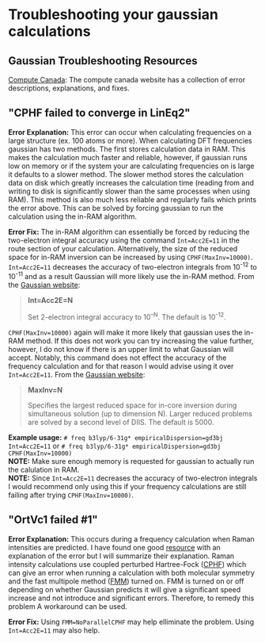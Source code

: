 # Troubleshooting your gaussian calculations  
## Gaussian Troubleshooting Resources  

[Compute Canada](https://docs.computecanada.ca/wiki/Gaussian_error_messages): The compute canada website has a collection of error descriptions, explanations, and fixes.

## "CPHF failed to converge in LinEq2"  

**Error Explanation:** This error can occur when calculating frequencies on a large structure (ex. 100 atoms or more). When calculating DFT frequencies gaussian has two methods. The first stores calculation data in RAM. This makes the calculation much faster and reliable, however, if gaussian runs low on memory or if the system your are calculating frequencies on is large it defaults to a slower method. The slower method stores the calculation data on disk which greatly increases the calculation time (reading from and writing to  disk is significantly slower than the same processes when using RAM). This method is also much less reliable and regularly fails which prints the error above. This can be solved by forcing gaussian to run the calculation using the in-RAM algorithm.  

**Error Fix:** The in-RAM algorithm can essentially be forced by reducing the two-electron integral accuracy using the command  `Int=Acc2E=11` in the route section of your calculation. Alternatively, the size of the reduced space for in-RAM inversion can be increased by using `CPHF(MaxInv=10000)`.  `Int=Acc2E=11` decreases the accuracy of two-electron integrals from 10<sup>-12</sup> to 10<sup>-11</sup> and as a result Gaussian will more likely use the in-RAM method. From the [Gaussian website](https://gaussian.com/integral/):  

> **Int=Acc2E=N** 
>
> Set 2-electron integral accuracy to 10<sup>–N</sup>. The default is 10<sup>-12</sup>.  

`CPHF(MaxInv=10000)` again will make it more likely that gaussian uses the in-RAM method. If this does not work you can try increasing the value further, however, I do not know if there is an upper limit to what Gaussian will accept. Notably, this command does not effect the accuracy of the frequency calculation and for that reason I would advise using it over `Int=Acc2E=11`. From the [Gaussian website](https://gaussian.com/cphf/):  

> **MaxInv=N**
>
> Specifies the largest reduced space for in-core inversion during simultaneous solution (up to dimension N). Larger reduced problems are solved by a second level of DIIS. The default is 5000. 

**Example usage:** `# freq b3lyp/6-31g* empiricalDispersion=gd3bj Int=Acc2E=11` 
or `# freq b3lyp/6-31g* empiricalDispersion=gd3bj CPHF(MaxInv=10000)`  
**NOTE:** Make sure enough memory is requested for gaussian to actually run the calulation in RAM.  
**NOTE:** Since `Int=Acc2E=11` decreases the accuracy of two-electron integrals I would recommend only using this if your frequency calculations are still failing after trying `CPHF(MaxInv=10000)`.  

## "OrtVc1 failed #1"  

**Error Explanation:** This occurs during a frequency calculation when Raman intensities are predicted. I have found one good [resource](https://www.somewhereville.com/2015/01/01/ortvc1-failed-1-workaround-in-gaussian09-warning-about-pre-resonance-raman-spectra-in-gaussview-45/) with an explanation of the error but I will summarize their explanation. Raman intensity calculations use coupled perturbed Hartree-Fock ([CPHF](https://gaussian.com/cphf/)) which can give an error when running a calculation with both molecular symmetry and the fast multipole method ([FMM](https://gaussian.com/fmm/)) turned on. FMM is turned on or off depending on whether Gaussian predicts it will give a significant speed increase and not introduce and significant errors. Therefore, to remedy this problem A workaround can be used. 

**Error Fix:** Using `FMM=NoParallelCPHF` may help elliminate the problem. Using `Int=Acc2E=11` may also help.



